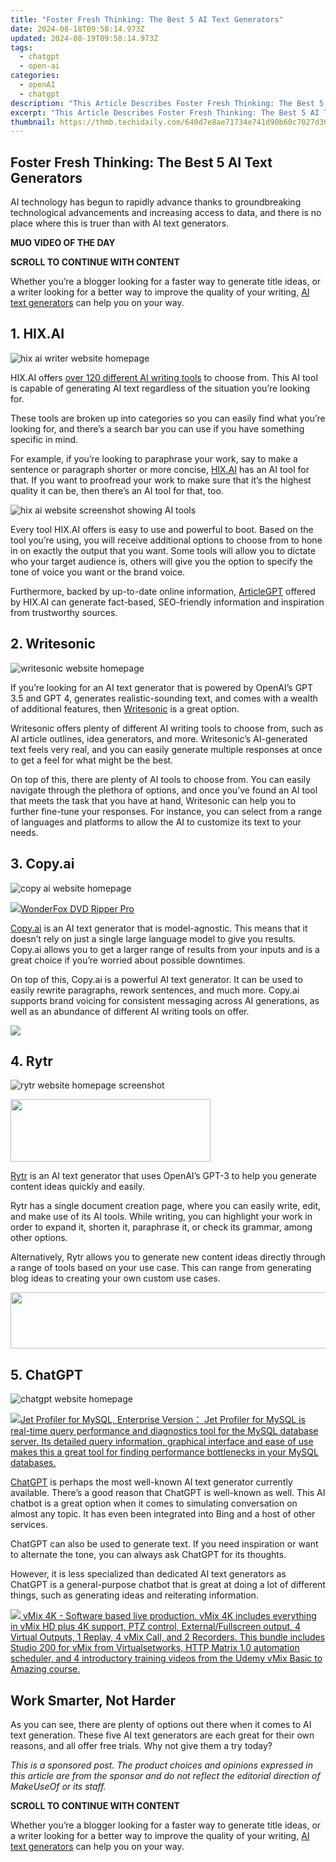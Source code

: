 ```yaml
---
title: "Foster Fresh Thinking: The Best 5 AI Text Generators"
date: 2024-08-18T09:58:14.973Z
updated: 2024-08-19T09:58:14.973Z
tags:
  - chatgpt
  - open-ai
categories:
  - openAI
  - chatgpt
description: "This Article Describes Foster Fresh Thinking: The Best 5 AI Text Generators"
excerpt: "This Article Describes Foster Fresh Thinking: The Best 5 AI Text Generators"
thumbnail: https://thmb.techidaily.com/640d7e8ae71734e741d90b60c7027d369bb73ea6dc95cbde06bedc68934e5552.jpg
---
```


## Foster Fresh Thinking: The Best 5 AI Text Generators

 AI technology has begun to rapidly advance thanks to groundbreaking technological advancements and increasing access to data, and there is no place where this is truer than with AI text generators.

**MUO VIDEO OF THE DAY**

**SCROLL TO CONTINUE WITH CONTENT**

 Whether you’re a blogger looking for a faster way to generate title ideas, or a writer looking for a better way to improve the quality of your writing, [AI text generators](https://hix.ai/ai-writer) can help you on your way.

## 1\. HIX.AI

![hix ai writer website homepage](https://static1.makeuseofimages.com/wordpress/wp-content/uploads/2023/09/hix-ai-writer-homepage.jpg)

 HIX.AI offers [over 120 different AI writing tools](https://hix.ai/ai-writer/ai-writing-tools) to choose from. This AI tool is capable of generating AI text regardless of the situation you’re looking for.

 These tools are broken up into categories so you can easily find what you’re looking for, and there’s a search bar you can use if you have something specific in mind.

 For example, if you’re looking to paraphrase your work, say to make a sentence or paragraph shorter or more concise, [HIX.AI](https://hix.ai/) has an AI tool for that. If you want to proofread your work to make sure that it’s the highest quality it can be, then there’s an AI tool for that, too.

![hix ai website screenshot showing AI tools](https://static1.makeuseofimages.com/wordpress/wp-content/uploads/2023/09/hix-ai-text-generator.jpg)

 Every tool HIX.AI offers is easy to use and powerful to boot. Based on the tool you’re using, you will receive additional options to choose from to hone in on exactly the output that you want. Some tools will allow you to dictate who your target audience is, others will give you the option to specify the tone of voice you want or the brand voice.

 Furthermore, backed by up-to-date online information, [ArticleGPT](https://hix.ai/ai-article-writer-blog-generator) offered by HIX.AI can generate fact-based, SEO-friendly information and inspiration from trustworthy sources.

## 2\. Writesonic

![writesonic website homepage](https://static1.makeuseofimages.com/wordpress/wp-content/uploads/2023/09/writesonic-homepage.jpg)

 If you’re looking for an AI text generator that is powered by OpenAI’s GPT 3.5 and GPT 4, generates realistic-sounding text, and comes with a wealth of additional features, then [Writesonic](https://hix.ai/alternatives/writesonic-alternative) is a great option.

 Writesonic offers plenty of different AI writing tools to choose from, such as AI article outlines, idea generators, and more. Writesonic’s AI-generated text feels very real, and you can easily generate multiple responses at once to get a feel for what might be the best.

 On top of this, there are plenty of AI tools to choose from. You can easily navigate through the plethora of options, and once you’ve found an AI tool that meets the task that you have at hand, Writesonic can help you to further fine-tune your responses. For instance, you can select from a range of languages and platforms to allow the AI to customize its text to your needs.

## 3\. Copy.ai

![copy ai website homepage](https://static1.makeuseofimages.com/wordpress/wp-content/uploads/2023/09/copy-ai-homepage.jpg)

<!-- affiliate ads begin -->
<a href="https://secure.2checkout.com/order/checkout.php?PRODS=3922934&QTY=1&AFFILIATE=108875&CART=1"><img src="https://secure.avangate.com/images/merchant/4b0a0290ad7df100b77e86839989a75e/products/ripperpro.png" border="0">WonderFox DVD Ripper Pro</a>
<!-- affiliate ads end -->
[Copy.ai](https://hix.ai/alternatives/copy-ai-alternative) is an AI text generator that is model-agnostic. This means that it doesn’t rely on just a single large language model to give you results. Copy.ai allows you to get a larger range of results from your inputs and is a great choice if you’re worried about possible downtimes.

 On top of this, Copy.ai is a powerful AI text generator. It can be used to easily rewrite paragraphs, rework sentences, and much more. Copy.ai supports brand voicing for consistent messaging across AI generations, as well as an abundance of different AI writing tools on offer.

<!-- affiliate ads begin -->
<a href="https://store.movavi.com/affiliate.php?ACCOUNT=MOVAVI&AFFILIATE=108875&PATH=https%3A%2F%2Fwww.movavi.com%3FAFFILIATE%3D108875%26RESOURCE%3DMovavi%2BVideo%2BConverter%2BBox"><img src="https://mcusercontent.com/0885a03ded3d480dca9287f12/images/8020c1dc-518e-3bdf-6e7b-e6d1bdf1597b.jpg" border="0"></a>
<!-- affiliate ads end -->
## 4\. Rytr

![rytr website homepage screenshot](https://static1.makeuseofimages.com/wordpress/wp-content/uploads/2023/09/rytr-homepage.jpg)

<!-- affiliate ads begin -->
<a href="https://proteahair.pxf.io/c/5597632/1983634/23621" target="_top" id="1983634"><img src="//a.impactradius-go.com/display-ad/23621-1983634" border="0" alt="" width="320" height="100"/></a><img height="0" width="0" src="https://imp.pxf.io/i/5597632/1983634/23621" style="position:absolute;visibility:hidden;" border="0" />
<!-- affiliate ads end -->
[Rytr](https://hix.ai/alternatives/rytr-alternative) is an AI text generator that uses OpenAI’s GPT-3 to help you generate content ideas quickly and easily.

 Rytr has a single document creation page, where you can easily write, edit, and make use of its AI tools. While writing, you can highlight your work in order to expand it, shorten it, paraphrase it, or check its grammar, among other options.

 Alternatively, Rytr allows you to generate new content ideas directly through a range of tools based on your use case. This can range from generating blog ideas to creating your own custom use cases.

<!-- affiliate ads begin -->
<a href="https://newchic.sjv.io/c/5597632/1659704/14420" target="_top" id="1659704"><img src="//a.impactradius-go.com/display-ad/14420-1659704" border="0" alt="" width="728" height="90"/></a><img height="0" width="0" src="https://imp.pxf.io/i/5597632/1659704/14420" style="position:absolute;visibility:hidden;" border="0" />
<!-- affiliate ads end -->
## 5\. ChatGPT

![chatgpt website homepage](https://static1.makeuseofimages.com/wordpress/wp-content/uploads/2023/09/chatgpt-homepage.jpg)

<!-- affiliate ads begin -->
<a href="https://secure.2checkout.com/order/checkout.php?PRODS=4576829&QTY=1&AFFILIATE=108875&CART=1"><img src="https://secure.avangate.com/images/merchant/9e740b84bb48a64dde25061566299467/products/copy_1_jp_box_big.png" border="0">Jet Profiler for MySQL, Enterprise Version： Jet Profiler for MySQL is real-time query performance and diagnostics tool for the MySQL database server. Its detailed query information, graphical interface and ease of use makes this a great tool for finding performance bottlenecks in your MySQL databases. </a>
<!-- affiliate ads end -->
[ChatGPT](https://hix.ai/chatgpt) is perhaps the most well-known AI text generator currently available. There’s a good reason that ChatGPT is well-known as well. This AI chatbot is a great option when it comes to simulating conversation on almost any topic. It has even been integrated into Bing and a host of other services.

 ChatGPT can also be used to generate text. If you need inspiration or want to alternate the tone, you can always ask ChatGPT for its thoughts.

 However, it is less specialized than dedicated AI text generators as ChatGPT is a general-purpose chatbot that is great at doing a lot of different things, such as generating ideas and reiterating information.

<!-- affiliate ads begin -->
<a href="https://secure.2checkout.com/order/checkout.php?PRODS=30901369&QTY=1&AFFILIATE=108875&CART=1"> <img src="https://secure.avangate.com/images/merchant/ce9a6fb2becc2d235e62b125e9260102/products/1_copy_vMixCallScreenshot1-large.jpg" border="0"> vMix 4K - Software based live production. vMix 4K includes everything in vMix HD plus 4K support, PTZ control, External/Fullscreen output, 4 Virtual Outputs, 1 Replay, 4 vMix Call, and 2 Recorders. 
This bundle includes Studio 200 for vMix from Virtualsetworks, HTTP Matrix 1.0 automation scheduler, and 4 introductory training videos from the Udemy vMix Basic to Amazing course. </a>
<!-- affiliate ads end -->
## Work Smarter, Not Harder

 As you can see, there are plenty of options out there when it comes to AI text generation. These five AI text generators are each great for their own reasons, and all offer free trials. Why not give them a try today?

_This is a sponsored post. The product choices and opinions expressed in this article are from the sponsor and do not reflect the editorial direction of MakeUseOf or its staff._

**SCROLL TO CONTINUE WITH CONTENT**

 Whether you’re a blogger looking for a faster way to generate title ideas, or a writer looking for a better way to improve the quality of your writing, [AI text generators](https://hix.ai/ai-writer) can help you on your way.


<ins class="adsbygoogle"
     style="display:block"
     data-ad-format="autorelaxed"
     data-ad-client="ca-pub-7571918770474297"
     data-ad-slot="1223367746"></ins>



<ins class="adsbygoogle"
     style="display:block"
     data-ad-client="ca-pub-7571918770474297"
     data-ad-slot="8358498916"
     data-ad-format="auto"
     data-full-width-responsive="true"></ins>


